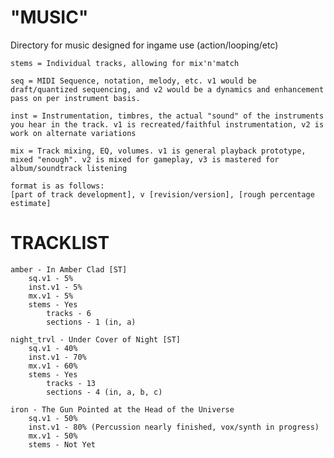 # "MUSIC"
Directory for music designed for ingame use (action/looping/etc)

	stems = Individual tracks, allowing for mix'n'match

	seq = MIDI Sequence, notation, melody, etc. v1 would be draft/quantized sequencing, and v2 would be a dynamics and enhancement pass on per instrument basis.

	inst = Instrumentation, timbres, the actual "sound" of the instruments you hear in the track. v1 is recreated/faithful instrumentation, v2 is work on alternate variations

	mix = Track mixing, EQ, volumes. v1 is general playback prototype, mixed "enough". v2 is mixed for gameplay, v3 is mastered for album/soundtrack listening

	format is as follows:
	[part of track development], v [revision/version], [rough percentage estimate]


# TRACKLIST
	amber - In Amber Clad [ST]
		sq.v1 - 5%
		inst.v1 - 5%
		mx.v1 - 5%
		stems - Yes
			tracks - 6
			sections - 1 (in, a)

	night_trvl - Under Cover of Night [ST]
		sq.v1 - 40%
		inst.v1 - 70%
		mx.v1 - 60%
		stems - Yes
			tracks - 13
			sections - 4 (in, a, b, c)

	iron - The Gun Pointed at the Head of the Universe
		sq.v1 - 50%
		inst.v1 - 80% (Percussion nearly finished, vox/synth in progress)
		mx.v1 - 50%
		stems - Not Yet